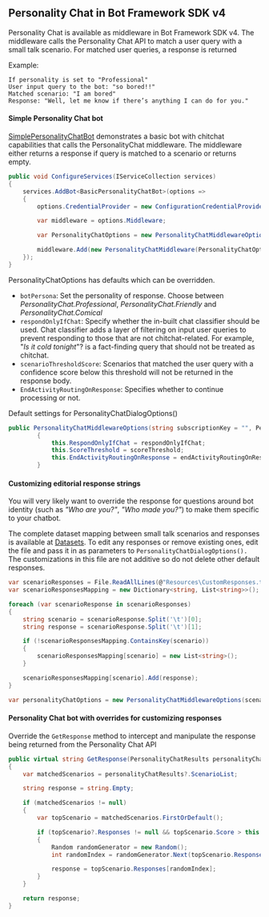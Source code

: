 ## Personality Chat in Bot Framework SDK v4
Personality Chat is available as middleware in Bot Framework SDK v4. The middleware calls the Personality Chat API to match a user query with a small talk scenario. For matched user queries, a response is returned

Example:

	If personality is set to "Professional" 
	User input query to the bot: "so bored!!"
	Matched scenario: "I am bored"
	Response: "Well, let me know if there’s anything I can do for you."
	

#### Simple Personality Chat bot
[SimplePersonalityChatBot](CSharp/PersonalityChat/Samples/SimplePersonalityChatBot) demonstrates a basic bot with chitchat capabilities that calls the PersonalityChat middleware. The middleware either returns a response if query is matched to a scenario or returns empty. 

```csharp
public void ConfigureServices(IServiceCollection services)
{
	services.AddBot<BasicPersonalityChatBot>(options =>
	{
		options.CredentialProvider = new ConfigurationCredentialProvider(Configuration);

		var middleware = options.Middleware;

		var PersonalityChatOptions = new PersonalityChatMiddlewareOptions();

		middleware.Add(new PersonalityChatMiddleware(PersonalityChatOptions));
	});
}
````

PersonalityChatOptions has defaults which can be overridden.
* `botPersona`: Set the personality of response. Choose between  *PersonalityChat.Professional*, *PersonalityChat.Friendly* and *PersonalityChat.Comical*
* `respondOnlyIfChat`: Specify whether the in-built chat classifier should be used. Chat classifier adds a layer of filtering on input user queries to prevent responding to those that are not chitchat-related. For example, "*Is it cold tonight*"? is a fact-finding query that should not be treated as chitchat.
* `scenarioThresholdScore`: Scenarios that matched the user query with a confidence score below this threshold will not be returned in the response body.
* `EndActivityRoutingOnResponse`: Specifies whether to continue processing or not.

Default settings for PersonalityChatDialogOptions()

```csharp
public PersonalityChatMiddlewareOptions(string subscriptionKey = "", PersonalityChat botPersona = PersonalityChat.Friendly, bool respondOnlyIfChat = false, float scoreThreshold = 0.3F, bool endActivityRoutingOnResponse = false) : base(subscriptionKey, botPersona)
        {
            this.RespondOnlyIfChat = respondOnlyIfChat;
            this.ScoreThreshold = scoreThreshold;
            this.EndActivityRoutingOnResponse = endActivityRoutingOnResponse;
        }
````

#### Customizing editorial response strings
You will very likely want to override the response for questions around bot identity (such as *"Who are you?"*, *"Who made you?"*) to make them specific to your chatbot.

The complete dataset mapping between small talk scenarios and responses is available at [Datasets](CSharp/Datasets/scenarioResponseMapping.txt). To edit any responses or remove existing ones, edit the file and pass it in as parameters to `PersonalityChatDialogOptions().`
The customizations in this file are not additive so do not delete other default responses.

```csharp
var scenarioResponses = File.ReadAllLines(@"Resources\CustomResponses.txt");
var scenarioResponsesMapping = new Dictionary<string, List<string>>();

foreach (var scenarioResponse in scenarioResponses)
{
    string scenario = scenarioResponse.Split('\t')[0];
    string response = scenarioResponse.Split('\t')[1];

    if (!scenarioResponsesMapping.ContainsKey(scenario))
    {
        scenarioResponsesMapping[scenario] = new List<string>();
    }

    scenarioResponsesMapping[scenario].Add(response);
}

var personalityChatOptions = new PersonalityChatMiddlewareOptions(scenarioResponsesMapping: scenarioResponsesMapping);

````

#### Personality Chat bot with overrides for customizing responses
Override the `GetResponse` method to intercept and manipulate the response being returned from the Personality Chat API

```csharp
public virtual string GetResponse(PersonalityChatResults personalityChatResults)
{
	var matchedScenarios = personalityChatResults?.ScenarioList;

	string response = string.Empty;

	if (matchedScenarios != null)
	{
		var topScenario = matchedScenarios.FirstOrDefault();

		if (topScenario?.Responses != null && topScenario.Score > this.personalityChatDialogOptions.ScenarioThresholdScore && topScenario.Responses.Count > 0)
		{
			Random randomGenerator = new Random();
			int randomIndex = randomGenerator.Next(topScenario.Responses.Count);

			response = topScenario.Responses[randomIndex];
		}
	}

	return response;
}

````
